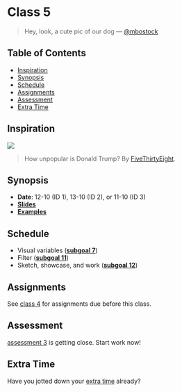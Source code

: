 # Class 5

> Hey, look, a cute pic of our dog — [@mbostock][quote]

## Table of Contents

*   [Inspiration](#inspiration)
*   [Synopsis](#synopsis)
*   [Schedule](#schedule)
*   [Assignments](#assignments)
*   [Assessment](#assessment)
*   [Extra Time](#extra-time)

## Inspiration

[![][inspiration-cover]][inspiration-link]

> How unpopular is Donald Trump?  By [FiveThirtyEight][inspiration-author].

## Synopsis

*   **Date**: 12-10 (ID 1), 13-10 (ID 2), or 11-10 (ID 3)
*   [**Slides**][slides]
*   [**Examples**][examples]

## Schedule

*   Visual variables ([**subgoal 7**][s7])
*   Filter ([**subgoal 11**][s11])
*   Sketch, showcase, and work ([**subgoal 12**][s12])

## Assignments

See [class 4][c4] for assignments due before this class.

## Assessment

[assessment 3][a3] is getting close.  Start work now!

## Extra Time

Have you jotted down your [extra time][extra-time] already?

[inspiration-cover]: images/trump.jpg

[inspiration-link]: https://projects.fivethirtyeight.com/trump-approval-ratings/

[inspiration-author]: https://fivethirtyeight.com

[c4]: class-4.md#assignments

[a3]: assessment-3

[s7]: readme.md#subgoal-7

[s11]: readme.md#subgoal-11

[s12]: readme.md#subgoal-12

[quote]: https://twitter.com/mbostock/status/863195903460376577

[slides]: https://docs.google.com/presentation/d/1PLDNljfAAHdajg07nO7S4LxX-nzk__zTgXUqdy-Bkx8

[examples]: https://cmda-fe3.github.io/course-17-18/class-5/

[extra-time]: participation.md
